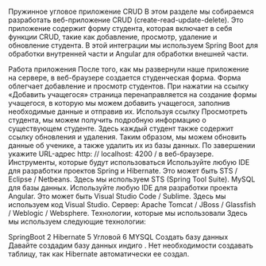 Пружинное угловое приложение CRUD
В этом разделе мы собираемся разработать веб-приложение CRUD (create-read-update-delete). Это приложение содержит форму студента, которая включает в себя функции CRUD, такие как добавление, просмотр, удаление и обновление студента. В этой интеграции мы используем Spring Boot для обработки внутренней части и Angular для обработки внешней части.

Работа приложения
После того, как мы развернули наше приложение на сервере, в веб-браузере создается студенческая форма.
Форма облегчает добавление и просмотр студентов.
При нажатии на ссылку «Добавить учащегося» страница перенаправляется на создание формы учащегося, в которую мы можем добавить учащегося, заполнив необходимые данные и отправив их.
Используя ссылку Просмотреть студента, мы можем получить подробную информацию о существующем студенте. Здесь каждый студент также содержит ссылку обновления и удаления.
Таким образом, мы можем обновить данные об ученике, а также удалить их из базы данных.
По завершении укажите URL-адрес http: // localhost: 4200 / в веб-браузере.
Инструменты, которые будут использоваться
Используйте любую IDE для разработки проектов Spring и Hibernate. Это может быть STS / Eclipse / Netbeans. Здесь мы используем STS (Spring Tool Suite).
MySQL для базы данных.
Используйте любую IDE для разработки проекта Angular. Это может быть Visual Studio Code / Sublime. Здесь мы используем код Visual Studio.
Сервер: Apache Tomcat / JBoss / Glassfish / Weblogic / Websphere.
Технологии, которые мы использовали
Здесь мы используем следующие технологии:

SpringBoot 2
Hibernate 5
Угловой 6
MYSQL
Создать базу данных
Давайте создадим базу данных индиго . Нет необходимости создавать таблицу, так как Hibernate автоматически ее создал.
